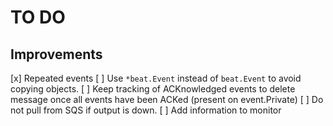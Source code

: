 TO DO
=====

Improvements
------------
[x] Repeated events
[ ] Use `*beat.Event` instead of `beat.Event` to avoid copying objects.
[ ] Keep tracking of ACKnowledged events to delete message once all events have been ACKed (present on event.Private)
[ ] Do not pull from SQS if output is down.
[ ] Add information to monitor
